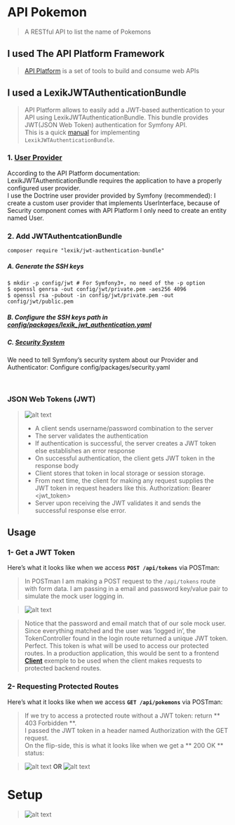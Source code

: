 # API Pokemon
> A RESTful API to list the name of Pokemons

## I used The API Platform Framework
> [API Platform](https://api-platform.com/) is a set of tools to build and consume web APIs

## I used a LexikJWTAuthenticationBundle
> API Platform allows to easily add a JWT-based authentication to your API using LexikJWTAuthenticationBundle.
> This bundle provides JWT(JSON Web Token) authentication for Symfony API. </br>
> This is a quick [manual](https://github.com/lexik/LexikJWTAuthenticationBundle/blob/master/Resources/doc/index.md) for implementing `LexikJWTAuthenticationBundle`.
### 1. [User Provider](https://github.com/ChaimaBenYounes/api-plateforme-pokemons-names/blob/master/src/Entity/User.php)<br>
According to the API Platform documentation:</br>
LexikJWTAuthenticationBundle requires the application to have a properly configured user provider.</br>
I use the Doctrine user provider provided by Symfony (recommended): I create a custom user provider that implements UserInterface, because of Security component comes with API Platform I only need to create an entity named User. <br>
### 2. Add JWTAuthentcationBundle
```
composer require "lexik/jwt-authentication-bundle"
```
##### A. Generate the SSH keys
  ```
  $ mkdir -p config/jwt # For Symfony3+, no need of the -p option
  $ openssl genrsa -out config/jwt/private.pem -aes256 4096
  $ openssl rsa -pubout -in config/jwt/private.pem -out config/jwt/public.pem
  ```
##### B. Configure the SSH keys path in [config/packages/lexik_jwt_authentication.yaml](https://github.com/ChaimaBenYounes/api-plateforme-pokemons-names/blob/master/config/packages/lexik_jwt_authentication.yaml) </br>
##### C. [Security System](https://github.com/ChaimaBenYounes/api-plateforme-pokemons-names/blob/master/config/packages/security.yaml) </br>
  We need to tell Symfony’s security system about our Provider and Authenticator: Configure config/packages/security.yaml </br>
 
</br>

### **JSON Web Tokens (JWT)**
> ![alt text](https://cdn-images-1.medium.com/max/2000/1*3yU_Zbhj9zDZwboFLHS1rg.png)
> - A client sends username/password combination to the server
> - The server validates the authentication
> - If authentication is successful, the server creates a JWT token else establishes an error response
> - On successful authentication, the client gets JWT token in the response body
> - Client stores that token in local storage or session storage.
> - From next time, the client for making any request supplies the JWT token in request headers like this. Authorization: Bearer <jwt_token>
> - Server upon receiving the JWT validates it and sends the successful response else error.
## Usage 
### 1- Get a JWT Token

Here’s what it looks like when we access **` POST /api/tokens `** via POSTman:</br>
> In POSTman I am making a POST request to the ` /api/tokens ` route with form data.
> I am passing in a email and password key/value pair to simulate the mock user logging in.

>![alt text](https://user-images.githubusercontent.com/29595380/53822051-38e59300-3f6f-11e9-8651-3c8e1aaee1de.png)

> Notice that the password and email match that of our sole mock user. Since everything matched and the user was ‘logged in’, the TokenController found in the login route returned a unique JWT token. Perfect. This token is what will be used to access our protected routes. In a production application, this would be sent to a frontend **[Client](https://github.com/ChaimaBenYounes/projet-pokemon-Management)** exemple  to be used when the client makes requests to protected backend routes.

### 2- Requesting Protected Routes
Here’s what it looks like when we access **`GET /api/pokemons`** via POSTman:</br>
> If we try to access a protected route without a JWT token: return ** 403 Forbidden **.</br>
> I passed the JWT token in a header named Authorization with the GET request. <br>
> On the flip-side, this is what it looks like when we get a ** 200 OK ** status:

>![alt text](https://user-images.githubusercontent.com/29595380/54075822-3901cd80-42a4-11e9-8f03-0a76423418c9.png)
<strong> OR </strong>
>![alt text](https://user-images.githubusercontent.com/29595380/54075826-3ef7ae80-42a4-11e9-81a3-f33c735268d4.png)

# Setup
> ![alt text](http://2.bp.blogspot.com/-4cll0p-0k7w/U7dct0dZEUI/AAAAAAABF9c/TwyCC93FEOY/s1600/to-be-continued1111112.png)

